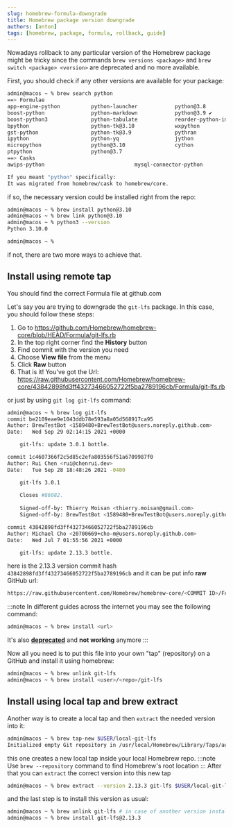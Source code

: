 ```yaml
---
slug: homebrew-formula-downgrade
title: Homebrew package version downgrade
authors: [anton]
tags: [homebrew, package, formula, rollback, guide]
---
```


Nowadays rollback to any particular version of the Homebrew package might be tricky since the commands `brew versions <package>` and `brew switch <package> <version>` are deprecated and no more available.

<!--truncate-->

First, you should check if any other versions are available for your package:
```bash
admin@macos ~ % brew search python
==> Formulae
app-engine-python          python-launcher            python@3.8
boost-python               python-markdown            python@3.9 ✔
boost-python3              python-tabulate            reorder-python-imports
bpython                    python-tk@3.10             wxpython
gst-python                 python-tk@3.9              pythran
ipython                    python-yq                  jython
micropython                python@3.10                cython
ptpython                   python@3.7
==> Casks
awips-python                             mysql-connector-python

If you meant "python" specifically:
It was migrated from homebrew/cask to homebrew/core.
```
if so, the necessary version could be installed right from the repo:
```bash
admin@macos ~ % brew install python@3.10
admin@macos ~ % brew link python@3.10
admin@macos ~ % python3 --version                                                               
Python 3.10.0

admin@macos ~ % 
```
if not, there are two more ways to achieve that.

## Install using remote tap
You should find the correct Formula file at github.com

Let's say you are trying to downgrade the `git-lfs` package. In this case, you should follow these steps:
1. Go to https://github.com/Homebrew/homebrew-core/blob/HEAD/Formula/git-lfs.rb
2. In the top right corner find the __History__ button
3. Find commit with the version you need
4. Choose __View file__ from the menu
5. Click __Raw__ button
6. That is it! You've got the Url: https://raw.githubusercontent.com/Homebrew/homebrew-core/43842898fd3ff43273466052722f5ba2789196cb/Formula/git-lfs.rb

or just by using `git log git-lfs` command:
```bash {19}
admin@macos ~ % brew log git-lfs
commit be2109eae9e1043ddb78e593a8a05d568917ca95
Author: BrewTestBot <1589480+BrewTestBot@users.noreply.github.com>
Date:   Wed Sep 29 02:14:15 2021 +0000

    git-lfs: update 3.0.1 bottle.

commit 1c4607366f2c5d85c2efa803556f51a6709987f0
Author: Rui Chen <rui@chenrui.dev>
Date:   Tue Sep 28 18:48:26 2021 -0400

    git-lfs 3.0.1
    
    Closes #86082.
    
    Signed-off-by: Thierry Moisan <thierry.moisan@gmail.com>
    Signed-off-by: BrewTestBot <1589480+BrewTestBot@users.noreply.github.com>

commit 43842898fd3ff43273466052722f5ba2789196cb
Author: Michael Cho <20700669+cho-m@users.noreply.github.com>
Date:   Wed Jul 7 01:55:56 2021 +0000

    git-lfs: update 2.13.3 bottle.
```
here is the 2.13.3 version commit hash `43842898fd3ff43273466052722f5ba2789196cb` and it can be put info __raw__ GitHub url:
```bash
https://raw.githubusercontent.com/Homebrew/homebrew-core/<COMMIT ID>/Formula/git-lfs.rb
```
:::note
In different guides across the internet you may see the following command:
```bash
admin@macos ~ % brew install <url>
```
It's also [__deprecated__](https://brew.sh/2020/05/29/homebrew-2.3.0/#:~:text=brew%20install%20from%20a%20URL,beginning%20installation%20or%20locking%20dependencies.) and __not working__ anymore
:::

Now all you need is to put this file into your own "tap" (repository) on a GitHub and install it using homebrew:
```bash
admin@macos ~ % brew unlink git-lfs
admin@macos ~ % brew install <user>/<repo>/git-lfs
```
## Install using local tap and brew extract
Another way is to create a local tap and then `extract` the needed version into it:
```bash
admin@macos ~ % brew tap-new $USER/local-git-lfs
Initialized empty Git repository in /usr/local/Homebrew/Library/Taps/admin/homebrew-local-git-lfs/.git/
```
this one creates a new local tap inside your local Homebrew repo.
:::note
Use `brew --repository` command to find Homebrew's root location
:::
After that you can `extract` the correct version into this new tap
```bash
admin@macos ~ % brew extract --version 2.13.3 git-lfs $USER/local-git-lfs
```
and the last step is to install this version as usual:
```bash
admin@macos ~ % brew unlink git-lfs # in case of another version installed
admin@macos ~ % brew install git-lfs@2.13.3
```